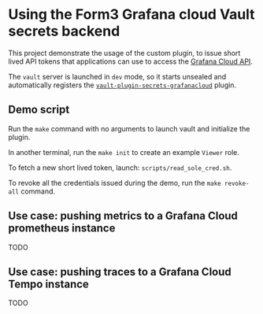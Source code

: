 # Using the Form3 Grafana cloud Vault secrets backend 

This project demonstrate the usage of the custom plugin, to issue short lived API tokens
that applications can use to access the [Grafana Cloud API](https://grafana.com/docs/grafana-cloud/reference/cloud-api/).

The `vault` server is launched in `dev` mode, so it starts unsealed and automatically
registers the [`vault-plugin-secrets-grafanacloud`](https://github.com/form3tech-oss/vault-plugin-secrets-grafanacloud) plugin.

## Demo script

Run the `make` command with no arguments to launch vault and initialize the 
plugin.

In another terminal, run the `make init` to create an example `Viewer` role.

To fetch a new short lived token, launch: `scripts/read_sole_cred.sh`.

To revoke all the credentials issued during the demo, run the `make revoke-all` command.

## Use case: pushing metrics to a Grafana Cloud prometheus instance

TODO

## Use case: pushing traces to a Grafana Cloud Tempo instance

TODO
